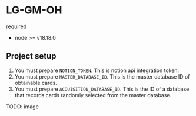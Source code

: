 # LG-GM-OH

required

- node >= v18.18.0

## Project setup

1. You must prepare `NOTION_TOKEN`. This is notion api integration token.
2. You must prepare `MASTER_DATABASE_ID`. This is the master database ID of obtainable cards.
3. You must prepare `ACQUISITION_DATABASE_ID`. This is the ID of a database that records cards randomly selected from the master database.

TODO: image
